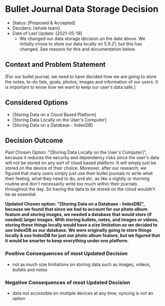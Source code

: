 # Bullet Journal Data Storage Decision

* Status: [Proposed & Accepted] <!-- optional -->
* Deciders: [whole team] <!-- optional -->
* Date of Last Update: [2021-05-19] <!-- optional -->
  * We changed our data storage decision on the date above. We initially chose to store our data locally on 5.9.21, but this has changed. See reasons for this and documentation below. 

## Context and Problem Statement
[For our bullet journal, we need to have decided how we are going to store the notes, to-do lists, goals, photos, images and information of our users. It is important to know how we want to keep our user's data safe.] 


## Considered Options

* [Storing Data on a Cloud Based Platform]
* [Storing Data Locally on the User's Computer]
* [Storing Data on a Database - IndexDB]

## Decision Outcome

Past Chosen Option: "[Storing Data Locally on the User's Computer]", because it reduces the security and dependency risks since the user's data will not be stored on any sort of cloud based platform. It will simply just be stored on the device of their choice. Moreover, after our research, we figured that many users simply just use their bullet journals to write what their feeling, what they need to do, and etc. as like a nightly or morning routine and don't necessarily write too much within their journals throughout the day. So having the data to be stored on the cloud wouldn't be as essential.  

**Updated Chosen option: "[Storing Data on a Database - IndexDB]", because we found that since we had to account for our photo album feature and storing images, we needed a database that would store (if needed) larger images. With storing bullets, notes, and images or videos, storing these things locally would have a size limitation so we decided to use IndexDB as our database. We were originally going to store things locally & use IndexDB for just our photo album feature, but we figured that it would be smarter to keep everything under one platform.**

### Positive Consequences of most Updated Decision <!-- optional -->

* not as much size limitations on storing data such as images, videos, bullets and notes

### Negative Consequences of most Updated Decision <!-- optional -->

* data not accessible on multiple devices at any time; syncing is not an option 

